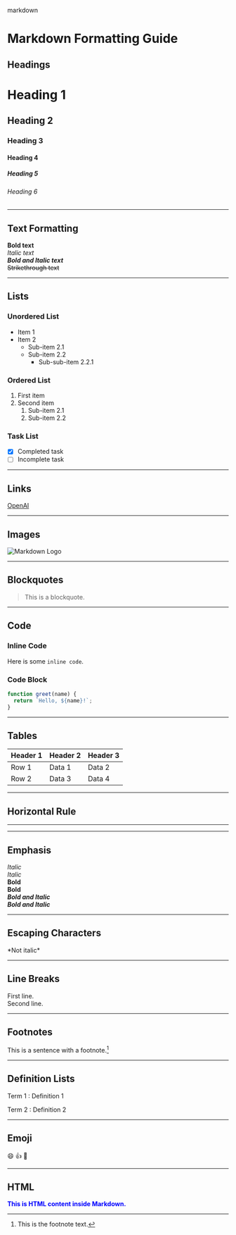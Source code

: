 

markdown
# Markdown Formatting Guide

## Headings
# Heading 1
## Heading 2
### Heading 3
#### Heading 4
##### Heading 5
###### Heading 6

---

## Text Formatting
**Bold text**  
*Italic text*  
***Bold and Italic text***  
~~Strikethrough text~~  

---

## Lists
### Unordered List
- Item 1
- Item 2
  - Sub-item 2.1
  - Sub-item 2.2
    - Sub-sub-item 2.2.1

### Ordered List
1. First item
2. Second item
   1. Sub-item 2.1
   2. Sub-item 2.2

### Task List
- [x] Completed task
- [ ] Incomplete task

---

## Links
[OpenAI](https://www.openai.com)

---

## Images
![Markdown Logo](https://markdown-here.com/img/icon256.png)

---

## Blockquotes
> This is a blockquote.

---

## Code
### Inline Code
Here is some `inline code`.

### Code Block
```javascript
function greet(name) {
  return `Hello, ${name}!`;
}
```

---

## Tables
| Header 1 | Header 2 | Header 3 |
| -------- | -------- | -------- |
| Row 1    | Data 1   | Data 2   |
| Row 2    | Data 3   | Data 4   |

---

## Horizontal Rule
---

---

## Emphasis
*Italic*  
_Italic_  
**Bold**  
__Bold__  
***Bold and Italic***  
___Bold and Italic___

---

## Escaping Characters
\*Not italic\*

---

## Line Breaks
First line.  
Second line.

---

## Footnotes
This is a sentence with a footnote.[^1]

[^1]: This is the footnote text.

---

## Definition Lists
Term 1
: Definition 1

Term 2
: Definition 2

---

## Emoji
:smile: :+1: :tada:

---

## HTML
<div style="color: blue; font-weight: bold;">This is HTML content inside Markdown.</div>

